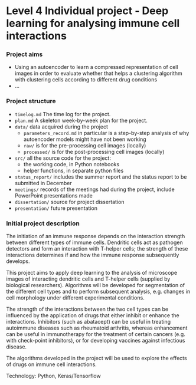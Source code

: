 # Level 4 Individual project - Deep learning for analysing immune cell interactions

### Project aims

* Using an autoencoder to learn a compressed representation of cell images in order to evaluate whether that helps a clustering algorithm with clustering cells according to different drug conditions
* ...

### Project structure

* `timelog.md` The time log for the project.
* `plan.md` A skeleton week-by-week plan for the project.
* `data/` data acquired during the project
  * `parameters_record.md` in particular is a step-by-step analysis of why autoencoder models might have not been working
  * `raw/` is for the pre-processing cell images (locally)
  * `processed/` is for the post-processing cell images (locally)
* `src/` all the source code for the project:
  * the working code, in Python notebooks
  * helper functions, in separate python files
* `status_report/` includes the summer report and the status report to be submitted in December
* `meetings/` records of the meetings had during the project, include PowerPoint presentations made
* `dissertation/` source for project dissertation
* `presentation/` future presentation

### Initial project description

The initiation of an immune response depends on the interaction strength between different types of immune cells. Dendritic cells act as pathogen detectors and form an interaction with T-helper cells; the strength of these interactions determines if and how the immune response subsequently develops.     

This project aims to apply deep learning to the analysis of microscope images of interacting dendritic cells and T-helper cells (supplied by biological researchers). Algorithms will be developed for segmentation of the different cell types and to perform subsequent analysis, e.g. changes in cell morphology under different experimental conditions.     

The strength of the interactions between the two cell types can be influenced by the application of drugs that either inhibit or enhance the interactions. Inhibitors (such as abatacept) can be useful in treating autoimmune diseases such as rheumatoid arthritis, whereas enhancement can be useful in immunotherapy for the treatment of certain cancers (e.g. with check-point inhibitors), or for developing vaccines against infectious disease.     

The algorithms developed in the project will be used to explore the effects of drugs on immune cell interactions.    

Technology: Python, Keras/Tensorflow
